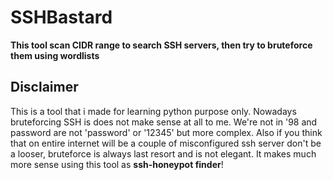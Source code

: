 # SSHBastard
**This tool scan CIDR range to search SSH servers, then try to bruteforce them using wordlists**

## Disclaimer

This is a tool that i made for learning python purpose only. Nowadays bruteforcing SSH is does not make sense at all to me. We're not in '98 and password are not 'password' or '12345' but more complex. Also if you think that on entire internet will be a couple of misconfigured ssh server don't be a looser, bruteforce is always last resort and is not elegant. It makes much more sense using this tool as **ssh-honeypot finder**!

